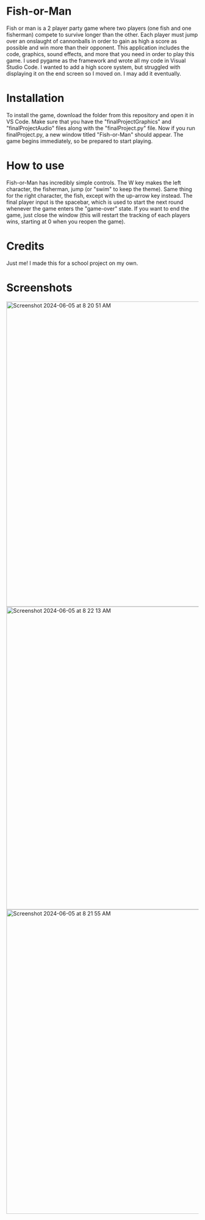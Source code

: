 # Fish-or-Man
Fish or man is a 2 player party game where two players (one fish and one fisherman) compete to survive longer than the other. Each player must jump over an onslaught of cannonballs in order to gain as high a score as possible and win more than their opponent. This application includes the code, graphics, sound effects, and more that you need in order to play this game. I used pygame as the framework and wrote all my code in Visual Studio Code. I wanted to add a high score system, but struggled with displaying it on the end screen so I moved on. I may add it eventually.
# Installation
To install the game, download the folder from this repository and open it in VS Code. Make sure that you have the "finalProjectGraphics" and "finalProjectAudio" files along with the "finalProject.py" file. Now if you run finalProject.py, a new window titled "Fish-or-Man" should appear. The game begins immediately, so be prepared to start playing.
# How to use
Fish-or-Man has incredibly simple controls. The W key makes the left character, the fisherman, jump (or "swim" to keep the theme). Same thing for the right character, the fish, except with the up-arrow key instead. The final player input is the spacebar, which is used to start the next round whenever the game enters the "game-over" state. If you want to end the game, just close the window (this will restart the tracking of each players wins, starting at 0 when you reopen the game).
# Credits
Just me! I made this for a school project on my own.
# Screenshots

<img width="800" alt="Screenshot 2024-06-05 at 8 20 51 AM" src="https://github.com/FishermanCy/Fish-or-Man/assets/150813669/3a3172fc-518b-4a1d-90a7-64aea2de8dcd">
<img width="794" alt="Screenshot 2024-06-05 at 8 22 13 AM" src="https://github.com/FishermanCy/Fish-or-Man/assets/150813669/5b1d3fac-756e-40c9-8f95-78b805f06285">
<img width="798" alt="Screenshot 2024-06-05 at 8 21 55 AM" src="https://github.com/FishermanCy/Fish-or-Man/assets/150813669/a992ec5f-de57-46d1-9c61-249d81be706a">
